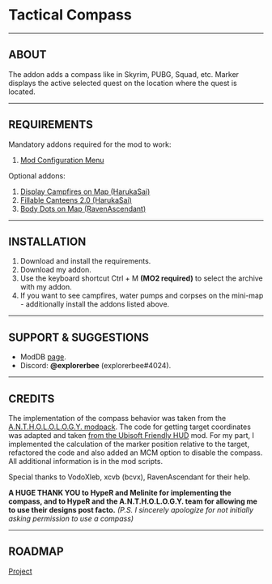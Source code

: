# Tactical Compass

---

## ABOUT

The addon adds a compass like in Skyrim, PUBG, Squad, etc. Marker displays the active selected quest on the location where the quest is located. 

---

## REQUIREMENTS

Mandatory addons required for the mod to work:
1. [Mod Configuration Menu](https://www.moddb.com/mods/stalker-anomaly/addons/anomaly-mod-configuration-menu)

Optional addons:
1. [Display Campfires on Map (HarukaSai)](https://www.moddb.com/mods/stalker-anomaly/addons/displaycampfiresonmap)
2. [Fillable Canteens 2.0 (HarukaSai)](https://www.moddb.com/mods/stalker-anomaly/addons/fillable-canteens-20)
3. [Body Dots on Map (RavenAscendant)]((https://www.moddb.com/mods/stalker-anomaly/addons/bodydotsminimap-white-dots-but-blue))

---

## INSTALLATION

1. Download and install the requirements.
2. Download my addon.
3. Use the keyboard shortcut Ctrl + M **(MO2 required)** to select the archive with my addon.
4. If you want to see campfires, water pumps and corpses on the mini-map - additionally install the addons listed above.
---

## SUPPORT & SUGGESTIONS
- ModDB [page](https://www.moddb.com/members/explorerbee).
- Discord: **@explorerbee** (explorerbee#4024).

---

## CREDITS
The implementation of the compass behavior was taken from the [A.N.T.H.O.L.O.L.O.G.Y. modpack](https://ap-pro.ru/forums/topic/4266-anomaly-anthology-12/).
The code for getting target coordinates was adapted and taken [from the Ubisoft Friendly HUD](https://www.moddb.com/mods/stalker-anomaly/addons/hud-ubisoft-friendly) mod.
For my part, I implemented the calculation of the marker position relative to the target, refactored the code and also added an MCM option to disable the compass.
All additional information is in the mod scripts.

Special thanks to VodoXleb, xcvb (bcvx), RavenAscendant for their help.

**A HUGE THANK YOU to HypeR and Melinite for implementing the compass, and to HypeR and the A.N.T.H.O.L.O.G.Y. team for allowing me to use their designs post facto.**
_(P.S. I sincerely apologize for not initially asking permission to use a compass)_

---

## ROADMAP

[Project](https://github.com/users/explorerbeer/projects/1/views/1)